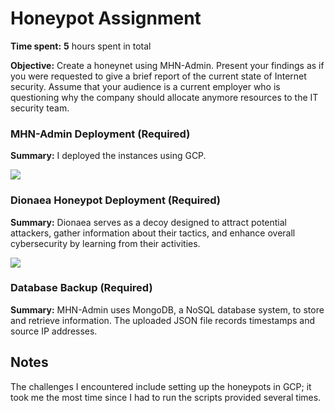 # Honeypot Assignment

**Time spent:** **5** hours spent in total

**Objective:** Create a honeynet using MHN-Admin. Present your findings as if you were requested to give a brief report of the current state of Internet security. Assume that your audience is a current employer who is questioning why the company should allocate anymore resources to the IT security team.

### MHN-Admin Deployment (Required)

**Summary:** I deployed the instances using GCP.

<img src="mhn-admin.gif">

### Dionaea Honeypot Deployment (Required)

**Summary:**  Dionaea serves as a decoy designed to attract potential attackers, gather information about their tactics, and enhance overall cybersecurity by learning from their activities.

<img src="dionaea-honeypot.gif">

### Database Backup (Required) 

**Summary:** MHN-Admin uses MongoDB, a NoSQL database system, to store and retrieve information. The uploaded JSON file records timestamps and source IP addresses.

## Notes

The challenges I encountered include setting up the honeypots in GCP; it took me the most time since I had to run the scripts provided several times.

